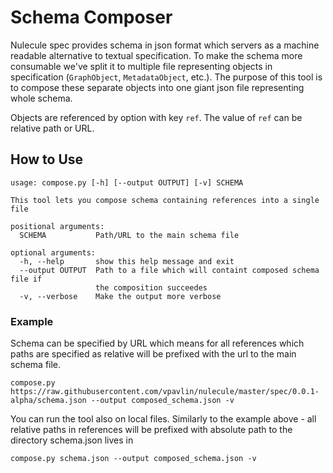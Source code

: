 # Schema Composer
Nulecule spec provides schema in json format which servers as a machine readable alternative to textual specification. To make the schema more consumable we've split it to multiple file representing objects in specification (`GraphObject`, `MetadataObject`, etc.). The purpose of this tool is to compose these separate objects into one giant json file representing whole schema. 

Objects are referenced by option with key `ref`. The value of `ref` can be relative path or URL.

## How to Use
```
usage: compose.py [-h] [--output OUTPUT] [-v] SCHEMA

This tool lets you compose schema containing references into a single file

positional arguments:
  SCHEMA           Path/URL to the main schema file

optional arguments:
  -h, --help       show this help message and exit
  --output OUTPUT  Path to a file which will containt composed schema file if
                   the composition succeedes
  -v, --verbose    Make the output more verbose
```

### Example

Schema can be specified by URL which means for all references which paths are specified as relative will be prefixed with the url to the main schema file.
```
compose.py https://raw.githubusercontent.com/vpavlin/nulecule/master/spec/0.0.1-alpha/schema.json --output composed_schema.json -v
```

You can run the tool also on local files. Similarly to the example above - all relative paths in references will be prefixed with absolute path to the directory schema.json lives in
```
compose.py schema.json --output composed_schema.json -v
```

